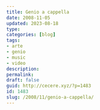 ```yaml
---
title: Genio a cappella
date: 2008-11-05
updated: 2023-08-18
type: 
categories: [blog]
tags:
- arte
- genio
- music
- video
description: 
permalink: 
draft: false
guid: http://cecere.xyz/?p=1483
id: 1483
slug: /2008/11/genio-a-cappella/
---
```



